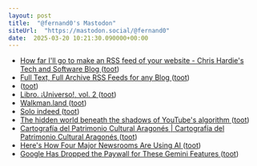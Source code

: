 ```yaml
---
layout: post
title:  "@fernand0's Mastodon"
siteUrl:  "https://mastodon.social/@fernand0"
date:  2025-03-20 10:21:30.090000+00:00
---
```

*  [How far I'll go to make an RSS feed of your website - Chris Hardie's Tech and Software Blog ](https://tech.chrishardie.com/2025/rss-feed-of-your-website) ([toot](https://mastodon.social/@fernand0/114194257680053271))
*  [Full Text, Full Archive RSS Feeds for any Blog ](https://www.dogesec.com/blog/full_text_rss_atom_blog_feeds) ([toot](https://mastodon.social/@fernand0/114194078761681207))
*  [ ](https://neopaquita.es/@fjromero) ([toot](https://mastodon.social/@fernand0/114193362558498273))
*  [Libro. ¡Universo!, vol. 2 ](https://fotografiasenmovimiento.wordpress.com/2025/03/19/libro-universo-vol-2) ([toot](https://mastodon.social/@fernand0/114192421994301796))
*  [Walkman.land ](https://walkman.land) ([toot](https://mastodon.social/@fernand0/114192358466893102))
*  [Solo indeed ](https://avecesunafoto.wordpress.com/2025/03/19/solo-indeed) ([toot](https://mastodon.social/@fernand0/114190496300335202))
*  [The hidden world beneath the shadows of YouTube's algorithm ](https://www.bbc.com/future/article/20250306-inside-youtubes-hidden-world-of-forgotten-video) ([toot](https://mastodon.social/@fernand0/114190489359512820))
*  [Cartografía del Patrimonio Cultural Aragonés \| Cartografía del Patrimonio Cultural Aragonés ](https://cartografiapatrimoniocultural.unizar.es) ([toot](https://mastodon.social/@fernand0/114190314298402619))
*  [Here's How Four Major Newsrooms Are Using AI ](https://lifehacker.com/tech/how-major-newsrooms-are-using-a) ([toot](https://mastodon.social/@fernand0/114189968658069265))
*  [Google Has Dropped the Paywall for These Gemini Features ](https://lifehacker.com/tech/google-has-dropped-the-paywall-for-these-gemini-feature) ([toot](https://mastodon.social/@fernand0/114189760001380605))
